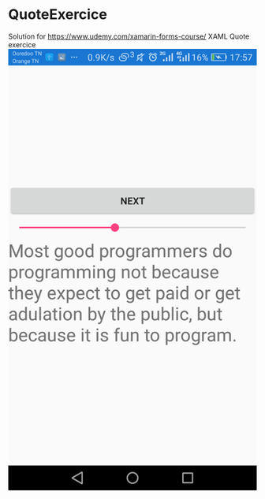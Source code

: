 # QuoteExercice
Solution for https://www.udemy.com/xamarin-forms-course/ XAML Quote exercice
![](https://github.com/maherzaidoune/QuoteExercice/blob/master/quote.png)
